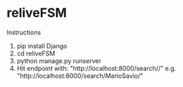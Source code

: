 reliveFSM
=========
Instructions
1. pip install Django
2. cd reliveFSM
3. python manage.py runserver
4. Hit endpoint with: "http://localhost:8000/search/<query>/" e.g. "http://localhost:8000/search/MarioSavio/"
